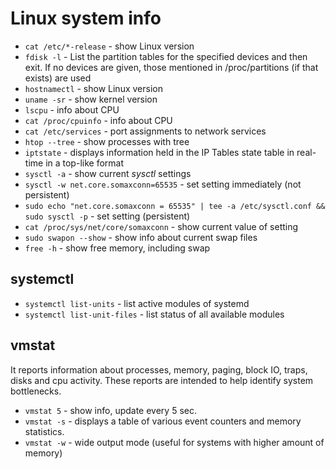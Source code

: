 # Linux system info

- `cat /etc/*-release` - show Linux version
- `fdisk -l` - List  the  partition  tables for the specified devices and then exit.  If no devices are given, those mentioned in /proc/partitions (if that exists) are used
- `hostnamectl` - show Linux version
- `uname -sr` - show kernel version
- `lscpu` - info about CPU
- `cat /proc/cpuinfo` - info about CPU
- `cat /etc/services` - port assignments to network services
- `htop --tree` - show processes with tree
- `iptstate` - displays information held in the IP Tables state table in real-time in a top-like format
- `sysctl -a` - show current *sysctl* settings
- `sysctl -w net.core.somaxconn=65535` - set setting immediately (not persistent)
- `sudo echo "net.core.somaxconn = 65535" | tee -a /etc/sysctl.conf && sudo sysctl -p` - set setting (persistent)
- `cat /proc/sys/net/core/somaxconn` - show current value of setting
- `sudo swapon --show` - show info about current swap files
- `free -h` - show free memory, including swap

## systemctl

- `systemctl list-units` - list active modules of systemd
- `systemctl list-unit-files` - list status of all available modules

## vmstat

It reports information about processes, memory, paging, block IO, traps, disks and cpu activity.
These reports are intended to help identify system bottlenecks.

- `vmstat 5` - show info, update every 5 sec.
- `vmstat -s` - displays a table of various event counters  and  memory  statistics.
- `vmstat -w` - wide output mode (useful for systems with higher amount of memory)
